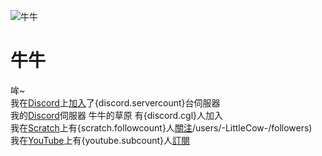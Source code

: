 ![牛牛](https://cdn.discordapp.com/avatars/836204711454834688/ec51f3aed0943f79239a05124e863dd5.webp?size=1024)
# 牛牛
哞~<br>
我在[Discord](https://discord.com)上[加入](https://cow.c-moo.cf/invite)了{discord.servercount}台伺服器<br>
我的[Discord](https://discord.com)伺服器 牛牛的草原 有{discord.cgl}人加入<br>
我在[Scratch](https://scratch.mit.edu)上有{scratch.followcount}人[關注](https://scratch.mit.edu)/users/-LittleCow-/followers)<br>
我在[YouTube](https://youtube.com)上有{youtube.subcount}人[訂閱](https://www.youtube.com/channel/UCKyHnk5o6j67sR4RG11KTgA/subscribe)
